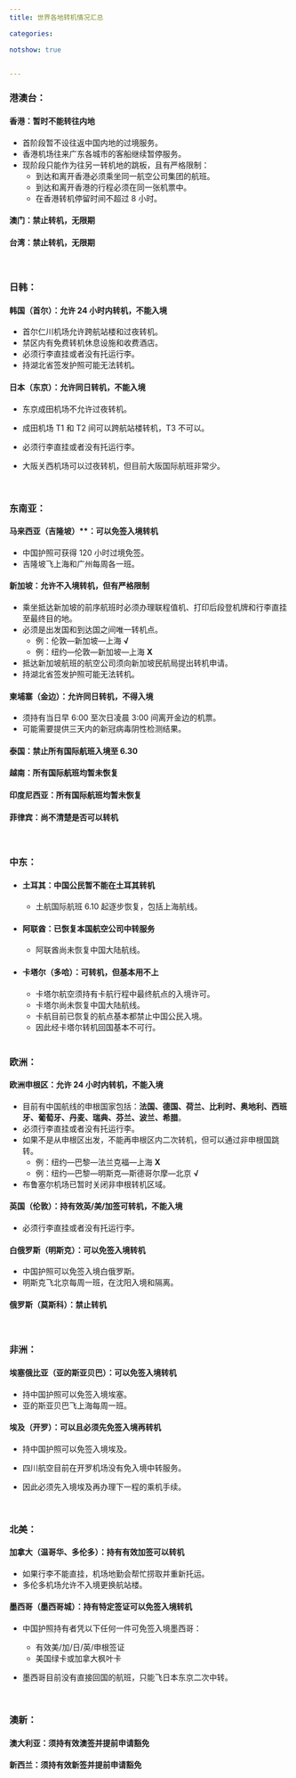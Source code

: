```yaml
---
title: 世界各地转机情况汇总

categories:

notshow: true


---
```


### 港澳台：

#### 香港：暂时不能转往内地

- 首阶段暂不设往返中国内地的过境服务。
- 香港机场往来广东各城市的客船继续暂停服务。
- 现阶段只能作为往另一转机地的跳板，且有严格限制：
  - 到达和离开香港必须乘坐同一航空公司集团的航班。
  - 到达和离开香港的行程必须在同一张机票中。
  - 在香港转机停留时间不超过 8 小时。

#### 澳门：禁止转机，无限期

#### 台湾：禁止转机，无限期

<br />

### 日韩：

#### 韩国（首尔）：允许 24 小时内转机，不能入境

- 首尔仁川机场允许跨航站楼和过夜转机。
- 禁区内有免费转机休息设施和收费酒店。
- 必须行李直挂或者没有托运行李。
- 持湖北省签发护照可能无法转机。

#### 日本（东京）：允许同日转机，不能入境

* 东京成田机场不允许过夜转机。
* 成田机场 T1 和 T2 间可以跨航站楼转机，T3 不可以。
* 必须行李直挂或者没有托运行李。
* 大阪关西机场可以过夜转机，但目前大阪国际航班非常少。

  <br />

### 东南亚：

#### 马来西亚（吉隆坡）**：可以免签入境转机

* 中国护照可获得 120 小时过境免签。
* 吉隆坡飞上海和广州每周各一班。

#### 新加坡：允许不入境转机，但有严格限制

- 乘坐抵达新加坡的前序航班时必须办理联程值机、打印后段登机牌和行李直挂至最终目的地。
- 必须是出发国和到达国之间唯一转机点。
  - 例：伦敦—新加坡—上海 **√**
  - 例：纽约—伦敦—新加坡—上海 **X**
- 抵达新加坡航班的航空公司须向新加坡民航局提出转机申请。
- 持湖北省签发护照可能无法转机。

#### 柬埔寨（金边）：允许同日转机，不得入境

- 须持有当日早 6:00 至次日凌晨 3:00 间离开金边的机票。
- 可能需要提供三天内的新冠病毒阴性检测结果。

#### 泰国：禁止所有国际航班入境至 6.30

#### 越南：所有国际航班均暂未恢复

#### 印度尼西亚：所有国际航班均暂未恢复

#### 菲律宾：尚不清楚是否可以转机

  <br />

### 中东：

- #### 土耳其：中国公民暂不能在土耳其转机

  - 土航国际航班 6.10 起逐步恢复，包括上海航线。

- #### **阿联酋**：已恢复本国航空公司中转服务

  - 阿联酋尚未恢复中国大陆航线。

- #### 卡塔尔（多哈）：可转机，但基本用不上

  - 卡塔尔航空须持有卡航行程中最终航点的入境许可。
  - 卡塔尔尚未恢复中国大陆航线。
  - 卡航目前已恢复的航点基本都禁止中国公民入境。
  - 因此经卡塔尔转机回国基本不可行。

  <br />

### 欧洲：

#### 欧洲申根区：允许 24 小时内转机，不能入境

* 目前有中国航线的申根国家包括：**法国、德国、荷兰、比利时、奥地利、西班牙、葡萄牙、丹麦、瑞典、芬兰、波兰、希腊**。
* 必须行李直挂或者没有托运行李。
* 如果不是从申根区出发，不能再申根区内二次转机，但可以通过非申根国跳转。
  * 例：纽约—巴黎—法兰克福—上海 **X**
  * 例：纽约—巴黎—明斯克—斯德哥尔摩—北京 **√**
* 布鲁塞尔机场已暂时关闭非申根转机区域。

#### 英国（伦敦）：持有效英/美/加签可转机，不能入境

* 必须行李直挂或者没有托运行李。

#### 白俄罗斯（明斯克）：可以免签入境转机

* 中国护照可以免签入境白俄罗斯。
* 明斯克飞北京每周一班，在沈阳入境和隔离。

#### 俄罗斯（莫斯科）：禁止转机

  <br />

### 非洲：

#### 埃塞俄比亚（亚的斯亚贝巴）：可以免签入境转机

* 持中国护照可以免签入境埃塞。
* 亚的斯亚贝巴飞上海每周一班。

#### 埃及（开罗）：可以且必须先免签入境再转机

* 持中国护照可以免签入境埃及。
* 四川航空目前在开罗机场没有免入境中转服务。
* 因此必须先入境埃及再办理下一程的乘机手续。

  <br />

### 北美：

#### 加拿大（温哥华、多伦多）：持有有效加签可以转机

- 如果行李不能直挂，机场地勤会帮忙捞取并重新托运。
- 多伦多机场允许不入境更换航站楼。

#### 墨西哥（墨西哥城）：持有特定签证可以免签入境转机

* 中国护照持有者凭以下任何一件可免签入境墨西哥：
  * 有效美/加/日/英/申根签证
  * 美国绿卡或加拿大枫叶卡
* 墨西哥目前没有直接回国的航班，只能飞日本东京二次中转。

  <br />

### 澳新：

#### 澳大利亚：须持有效**澳签**并提前申请豁免

#### 新西兰：须持有效**新签**并提前申请豁免

